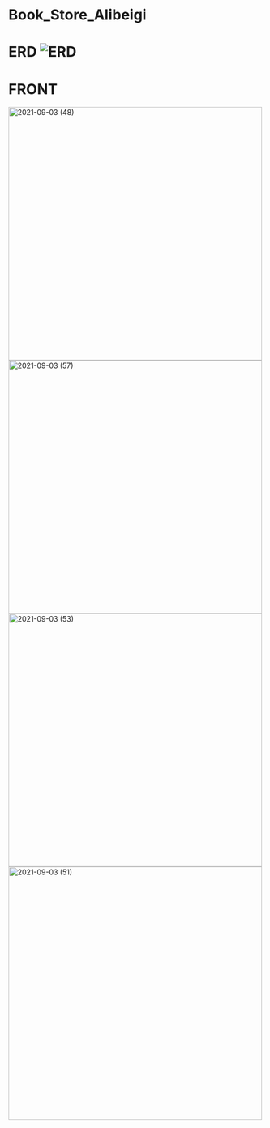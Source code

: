 # Book_Store_Alibeigi

# ERD ![ERD](https://user-images.githubusercontent.com/78347739/132021554-ff302f4f-b1e6-4cf2-b2b5-2676dc83f53f.png)
# FRONT
<img width="500" alt="2021-09-03 (48)" src="https://user-images.githubusercontent.com/78347739/132018679-61bd05b6-718c-4124-928b-af5de8dfcef2.png">
<img width="500" alt="2021-09-03 (57)" src="https://user-images.githubusercontent.com/78347739/132023257-72c3e60c-a116-482e-ae02-4f9c741ec300.png">
<img width="500" alt="2021-09-03 (53)" src="https://user-images.githubusercontent.com/78347739/132021062-96ba2de1-5ab5-4d7a-bb6b-5e79e689677c.png">
<img width="500" alt="2021-09-03 (51)" src="https://user-images.githubusercontent.com/78347739/132021816-1e5373b2-008a-47ac-8cbe-eab2b438fcdb.png">
